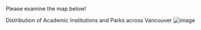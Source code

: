 

Please examine the map below!

Distribution of Academic Institutions and Parks across Vancouver
![image](https://github.com/EChong820/Lab1/assets/156846978/4e2fe72f-d010-4139-b1dc-32d5a95b061a)

